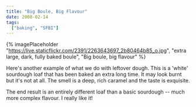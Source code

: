 ```yaml
---
title: "Big Boule, Big Flavour"
date: 2008-02-14
tags: 
  ["baking", "SFBI"]
---
```


{% imagePlaceholder "https://live.staticflickr.com/2391/2263643697_2b80464b85_o.jpg", "extra large, dark, fully baked boule", "Big boule, big flavour" %}

Here's another example of what we do with leftover dough. This is a 'white' sourdough loaf that has been baked an extra long time. It may look burnt but it's not at all. The smell is a deep, rich caramel and the taste is exquisite.

The end result is an entirely different loaf than a basic sourdough -- much more complex flavour. I really like it!
